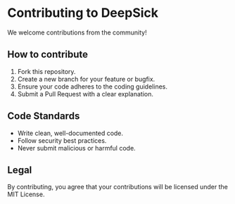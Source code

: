 
# Contributing to DeepSick

We welcome contributions from the community!

## How to contribute

1. Fork this repository.
2. Create a new branch for your feature or bugfix.
3. Ensure your code adheres to the coding guidelines.
4. Submit a Pull Request with a clear explanation.

## Code Standards

- Write clean, well-documented code.
- Follow security best practices.
- Never submit malicious or harmful code.

## Legal

By contributing, you agree that your contributions will be licensed under the MIT License.

